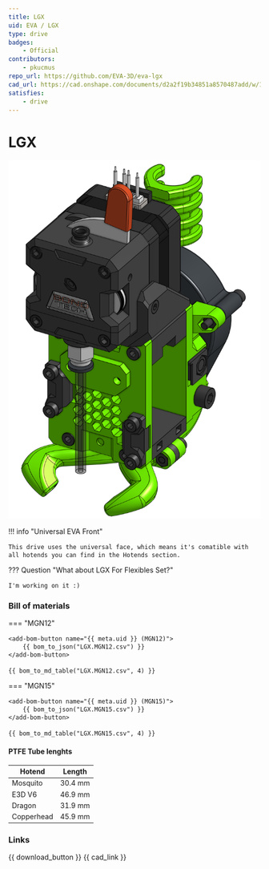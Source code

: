 ```yaml
---
title: LGX
uid: EVA / LGX
type: drive
badges:
    - Official
contributors: 
    - pkucmus
repo_url: https://github.com/EVA-3D/eva-lgx
cad_url: https://cad.onshape.com/documents/d2a2f19b34851a8570487add/w/1ff9bb9662c715a9cdc3d984/e/f74cb56cf915933a84ff4023
satisfies:
    - drive
---
```


# LGX

![preview](assets/LGX.png)

!!! info "Universal EVA Front"

    This drive uses the universal face, which means it's comatible with all hotends you can find in the Hotends section.

??? Question "What about LGX For Flexibles Set?"

    I'm working on it :)

### Bill of materials


=== "MGN12"

    <add-bom-button name="{{ meta.uid }} (MGN12)">
        {{ bom_to_json("LGX.MGN12.csv") }}
    </add-bom-button>
    
    {{ bom_to_md_table("LGX.MGN12.csv", 4) }}


=== "MGN15"

    <add-bom-button name="{{ meta.uid }} (MGN15)">
        {{ bom_to_json("LGX.MGN15.csv") }}
    </add-bom-button>
    
    {{ bom_to_md_table("LGX.MGN15.csv", 4) }}


#### PTFE Tube lenghts

| Hotend | Length |
| ------ | ------ |
| Mosquito | 30.4 mm |
| E3D V6 | 46.9 mm |
| Dragon | 31.9 mm |
| Copperhead | 45.9 mm |

### Links

{{ download_button }}
{{ cad_link }}

